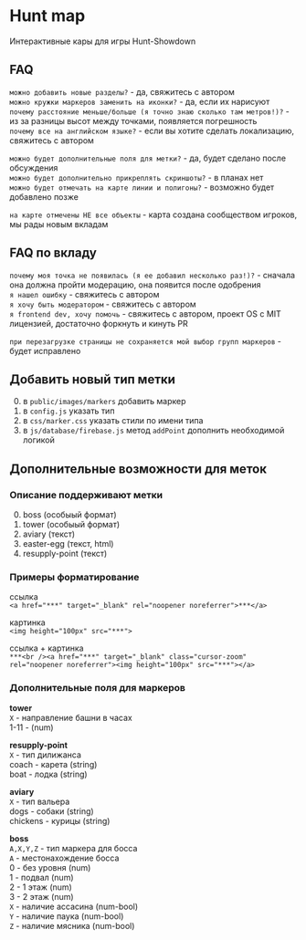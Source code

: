 # Hunt map

Интерактивные кары для игры Hunt-Showdown

## FAQ

`можно добавить новые разделы?` - да, свяжитесь с автором  
`можно кружки маркеров заменить на иконки?` - да, если их нарисуют  
`почему расстояние меньше/больше (я точно знаю сколько там метров!)?` - из за разницы высот между точками, появляется погрешность  
`почему все на английском языке?` - если вы хотите сделать локализацию, свяжитесь с автором

`можно будет дополнительные поля для метки?` - да, будет сделано после обсуждения  
`можно будет дополнительно прикреплять скриншоты?` - в планах нет  
`можно будет отмечать на карте линии и полигоны?` - возможно будет добавлено позже

`на карте отмечены НЕ все объекты` - карта создана сообществом игроков, мы рады новым вкладам

## FAQ по вкладу

`почему моя точка не появилась (я ее добавил несколько раз!)?` - сначала она должна пройти модерацию, она появится после одобрения  
`я нашел ошибку` - свяжитесь с автором  
`я хочу быть модератором` - свяжитесь с автором  
`я frontend dev, хочу помочь` - свяжитесь с автором, проект OS с MIT лицензией, достаточно форкнуть и кинуть PR

`при перезагрузке страницы не сохраняется мой выбор групп маркеров` - будет исправлено

## Добавить новый тип метки

0. в `public/images/markers` добавить маркер
1. в `config.js` указать тип
1. в `css/marker.css` указать стили по имени типа
1. в `js/database/firebase.js` метод `addPoint` дополнить необходимой логикой

## Дополнительные возможности для меток

### Описание поддерживают метки

0. boss (особыый формат)
1. tower (особыый формат)
1. aviary (текст)
1. easter-egg (текст, html)
1. resupply-point (текст)

### Примеры форматирование

ссылка  
`<a href="***" target="_blank" rel="noopener noreferrer">***</a>`

картинка  
`<img height="100px" src="***">`

ссылка + картинка  
`***<br /><a href="***" target="_blank" class="cursor-zoom" rel="noopener noreferrer"><img height="100px" src="***"></a>`

### Дополнительные поля для маркеров

**tower**  
`X` - направление башни в часах  
1-11 - (num)

**resupply-point**  
`X` - тип дилижанса  
coach - карета (string)  
boat - лодка (string)

**aviary**  
`X` - тип вальера  
dogs - собаки (string)  
chickens - курицы (string)

**boss**  
`A,X,Y,Z` - тип маркера для босса  
`A` - местонахождение босса  
 0 - без уровня (num)  
 1 - подвал (num)  
 2 - 1 этаж (num)  
 3 - 2 этаж (num)  
`X` - наличие ассасина (num-bool)  
`Y` - наличие паука (num-bool)  
`Z` - наличие мясника (num-bool)
